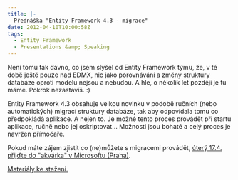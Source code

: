 ```yaml
---
title: |-
  Přednáška "Entity Framework 4.3 - migrace"
date: 2012-04-10T10:00:58Z
tags:
  - Entity Framework
  - Presentations &amp; Speaking
---
```

Není tomu tak dávno, co jsem slyšel od Entity Framework týmu, že, v té době ještě pouze nad EDMX, nic jako porovnávání a změny struktury databáze oproti modelu nejsou a nebudou. A hle, o několik let později je tu máme. Pokrok nezastavíš. :)

Entity Framework 4.3 obsahuje velkou novinku v podobě ručních (nebo automatických) migrací struktury databáze, tak aby odpovídala tomu co předpokládá aplikace. A nejen to. Je možné tento proces provádět při startu aplikace, ručně nebo jej oskriptovat... Možnosti jsou bohaté a celý proces je navržen přímočaře.

Pokud máte zájem zjistit co (ne)můžete s migracemi provádět, [úterý 17.4. přijďte do "akvárka" v Microsoftu (Praha)][1].

[Materiály ke stažení.][2]

[1]: http://www.geekcore.cz/events/523
[2]: https://skydrive.live.com/redir.aspx?cid=bdb67deba4c656e5&resid=BDB67DEBA4C656E5!276&parid=BDB67DEBA4C656E5!275